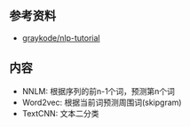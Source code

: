 ## 参考资料
- [graykode/nlp-tutorial](https://github.com/graykode/nlp-tutorial)

## 内容
- NNLM: 根据序列的前n-1个词，预测第n个词
- Word2vec: 根据当前词预测周围词(skipgram)
- TextCNN: 文本二分类